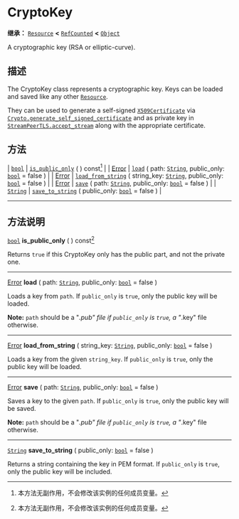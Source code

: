 <!-- ⚠ 请勿编辑本文件 ⚠ -->
<!-- 本文档使用脚本从 WeDot 引擎源码仓库生成。 -->
<!-- 生成脚本：https://github.com/WeDot-Engine/WeDot/tree/4.3/doc/tools/make_md.py； -->
<!-- 原文件：https://github.com/WeDot-Engine/WeDot/tree/4.3/doc/classes/CryptoKey.xml。 -->

<div id="_class_cryptokey"></div>

# CryptoKey

**继承：** [`Resource`](class_resource.md) **<** [`RefCounted`](class_refcounted.md) **<** [`Object`](class_object.md)

A cryptographic key (RSA or elliptic-curve).

## 描述

The CryptoKey class represents a cryptographic key. Keys can be loaded and saved like any other [`Resource`](class_resource.md).

They can be used to generate a self-signed [`X509Certificate`](class_x509certificate.md) via [`Crypto.generate_self_signed_certificate`](#class_crypto_method_generate_self_signed_certificate) and as private key in [`StreamPeerTLS.accept_stream`](#class_streampeertls_method_accept_stream) along with the appropriate certificate.

## 方法

| [`bool`](class_bool.md)           | [`is_public_only`](#class_cryptokey_method_is_public_only) ( ) const[^const]                                                                             |
| [Error](#enum_@globalscope_error) | [`load`](#class_cryptokey_method_load) ( path: [`String`](class_string.md), public_only: [`bool`](class_bool.md) = false )                               |
| [Error](#enum_@globalscope_error) | [`load_from_string`](#class_cryptokey_method_load_from_string) ( string_key: [`String`](class_string.md), public_only: [`bool`](class_bool.md) = false ) |
| [Error](#enum_@globalscope_error) | [`save`](#class_cryptokey_method_save) ( path: [`String`](class_string.md), public_only: [`bool`](class_bool.md) = false )                               |
| [`String`](class_string.md)       | [`save_to_string`](#class_cryptokey_method_save_to_string) ( public_only: [`bool`](class_bool.md) = false )                                              |

<!-- rst-class:: classref-section-separator -->

---

## 方法说明

<div id="_class_cryptokey_method_is_public_only"></div>

[`bool`](class_bool.md) **is_public_only** ( ) const[^const]<div id="class_cryptokey_method_is_public_only"></div>

Returns `true` if this CryptoKey only has the public part, and not the private one.

<!-- rst-class:: classref-item-separator -->

---

<div id="_class_cryptokey_method_load"></div>

[Error](#enum_@globalscope_error) **load** ( path: [`String`](class_string.md), public_only: [`bool`](class_bool.md) = false )<div id="class_cryptokey_method_load"></div>

Loads a key from `path`. If `public_only` is `true`, only the public key will be loaded.

 **Note:** `path` should be a "*.pub" file if `public_only` is `true`, a "*.key" file otherwise.

<!-- rst-class:: classref-item-separator -->

---

<div id="_class_cryptokey_method_load_from_string"></div>

[Error](#enum_@globalscope_error) **load_from_string** ( string_key: [`String`](class_string.md), public_only: [`bool`](class_bool.md) = false )<div id="class_cryptokey_method_load_from_string"></div>

Loads a key from the given `string_key`. If `public_only` is `true`, only the public key will be loaded.

<!-- rst-class:: classref-item-separator -->

---

<div id="_class_cryptokey_method_save"></div>

[Error](#enum_@globalscope_error) **save** ( path: [`String`](class_string.md), public_only: [`bool`](class_bool.md) = false )<div id="class_cryptokey_method_save"></div>

Saves a key to the given `path`. If `public_only` is `true`, only the public key will be saved.

 **Note:** `path` should be a "*.pub" file if `public_only` is `true`, a "*.key" file otherwise.

<!-- rst-class:: classref-item-separator -->

---

<div id="_class_cryptokey_method_save_to_string"></div>

[`String`](class_string.md) **save_to_string** ( public_only: [`bool`](class_bool.md) = false )<div id="class_cryptokey_method_save_to_string"></div>

Returns a string containing the key in PEM format. If `public_only` is `true`, only the public key will be included.

[^virtual]: 本方法通常需要用户覆盖才能生效。
[^const]: 本方法无副作用，不会修改该实例的任何成员变量。
[^vararg]: 本方法除了能接受在此处描述的参数外，还能够继续接受任意数量的参数。
[^constructor]: 本方法用于构造某个类型。
[^static]: 调用本方法无需实例，可直接使用类名进行调用。
[^operator]: 本方法描述的是使用本类型作为左操作数的有效运算符。
[^bitfield]: 这个值是由下列位标志构成位掩码的整数。
[^void]: 无返回值。

